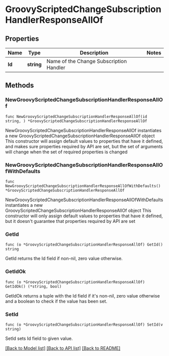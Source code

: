 # GroovyScriptedChangeSubscriptionHandlerResponseAllOf

## Properties

Name | Type | Description | Notes
------------ | ------------- | ------------- | -------------
**Id** | **string** | Name of the Change Subscription Handler | 

## Methods

### NewGroovyScriptedChangeSubscriptionHandlerResponseAllOf

`func NewGroovyScriptedChangeSubscriptionHandlerResponseAllOf(id string, ) *GroovyScriptedChangeSubscriptionHandlerResponseAllOf`

NewGroovyScriptedChangeSubscriptionHandlerResponseAllOf instantiates a new GroovyScriptedChangeSubscriptionHandlerResponseAllOf object
This constructor will assign default values to properties that have it defined,
and makes sure properties required by API are set, but the set of arguments
will change when the set of required properties is changed

### NewGroovyScriptedChangeSubscriptionHandlerResponseAllOfWithDefaults

`func NewGroovyScriptedChangeSubscriptionHandlerResponseAllOfWithDefaults() *GroovyScriptedChangeSubscriptionHandlerResponseAllOf`

NewGroovyScriptedChangeSubscriptionHandlerResponseAllOfWithDefaults instantiates a new GroovyScriptedChangeSubscriptionHandlerResponseAllOf object
This constructor will only assign default values to properties that have it defined,
but it doesn't guarantee that properties required by API are set

### GetId

`func (o *GroovyScriptedChangeSubscriptionHandlerResponseAllOf) GetId() string`

GetId returns the Id field if non-nil, zero value otherwise.

### GetIdOk

`func (o *GroovyScriptedChangeSubscriptionHandlerResponseAllOf) GetIdOk() (*string, bool)`

GetIdOk returns a tuple with the Id field if it's non-nil, zero value otherwise
and a boolean to check if the value has been set.

### SetId

`func (o *GroovyScriptedChangeSubscriptionHandlerResponseAllOf) SetId(v string)`

SetId sets Id field to given value.



[[Back to Model list]](../README.md#documentation-for-models) [[Back to API list]](../README.md#documentation-for-api-endpoints) [[Back to README]](../README.md)


